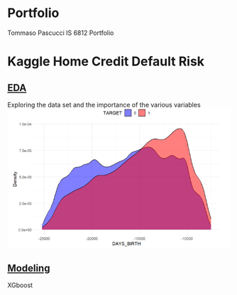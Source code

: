 # Portfolio
Tommaso Pascucci
IS 6812 Portfolio

# Kaggle Home Credit Default Risk

## [EDA](https://github.com/TommasoPascucci/Portfolio/blob/main/EDA.Rmd)
Exploring the data set and the importance of the various variables
![](/images/Age.png)

## [Modeling](https://github.com/TommasoPascucci/Portfolio/blob/main/practiceProjectModeling2.Rmd)
XGboost

